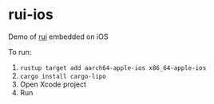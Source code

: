 # rui-ios
Demo of [rui](https://github.com/audulus/rui) embedded on iOS

To run:

1. `rustup target add aarch64-apple-ios x86_64-apple-ios`
1. `cargo install cargo-lipo`
1. Open Xcode project
1. Run
